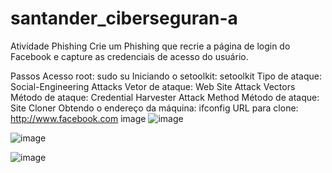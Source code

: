# santander_ciberseguran-a
Atividade Phishing
Crie um Phishing que recrie a página de login do Facebook e capture as credenciais de acesso do usuário.

Passos
Acesso root: sudo su
Iniciando o setoolkit: setoolkit
Tipo de ataque: Social-Engineering Attacks
Vetor de ataque: Web Site Attack Vectors
Método de ataque: Credential Harvester Attack Method
Método de ataque: Site Cloner
Obtendo o endereço da máquina: ifconfig
URL para clone: http://www.facebook.com
image
![image](https://github.com/user-attachments/assets/7a0fc00c-b59b-4beb-a935-65f50e6e7016)

![image](https://github.com/user-attachments/assets/533fe96b-38c4-418c-a7cf-523e51f31067)

![image](https://github.com/user-attachments/assets/7cf4c1eb-2536-44c0-9d52-56d7cd2f6f94)



